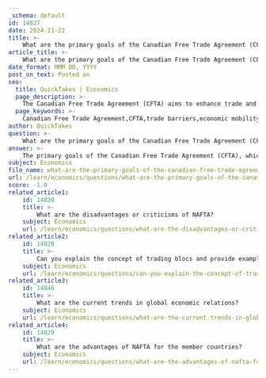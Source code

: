 ```yaml
---
_schema: default
id: 14827
date: 2024-11-22
title: >-
    What are the primary goals of the Canadian Free Trade Agreement (CFTA)?
article_title: >-
    What are the primary goals of the Canadian Free Trade Agreement (CFTA)?
date_format: MMM DD, YYYY
post_on_text: Posted on
seo:
  title: QuickTakes | Economics
  page_description: >-
    The Canadian Free Trade Agreement (CFTA) aims to enhance trade and economic cooperation among Canadian provinces and territories by reducing trade barriers, facilitating economic mobility, aligning with international commitments, supporting public policy objectives, and establishing collaboration frameworks.
  page_keywords: >-
    Canadian Free Trade Agreement,CFTA,trade barriers,economic mobility,international commitments,public policy objectives,collaboration,economic growth,internal market
author: QuickTakes
question: >-
    What are the primary goals of the Canadian Free Trade Agreement (CFTA)?
answer: >-
    The primary goals of the Canadian Free Trade Agreement (CFTA), which took effect on July 1, 2017, are centered around enhancing trade and economic cooperation among Canadian provinces and territories. The key objectives include:\n\n1. **Reduction of Trade Barriers**: The CFTA aims to reduce and eliminate barriers to the free movement of goods, services, and investments within Canada. This includes addressing regulatory obstacles that may hinder trade between provinces and territories.\n\n2. **Facilitation of Economic Mobility**: The agreement seeks to promote the free movement of persons, allowing for greater economic mobility across the country. This is intended to enhance labor market efficiency and support workforce development.\n\n3. **Alignment with International Commitments**: The CFTA is designed to better align with Canada's commitments under international trade agreements, such as the Canada-European Union Comprehensive Economic and Trade Agreement (CETA). This alignment helps reduce compliance costs for Canadian firms operating both domestically and internationally.\n\n4. **Support for Public Policy Objectives**: While promoting trade, the CFTA preserves the ability of governments to implement their own laws and regulations to achieve public policy objectives, including public health, safety, consumer protection, and the promotion of cultural diversity.\n\n5. **Framework for Collaboration**: The CFTA establishes a framework for collaboration among federal, provincial, and territorial governments to develop trade policies that support economic growth, workers, and local communities.\n\nOverall, the CFTA is intended to create a more integrated and efficient internal market in Canada, fostering economic growth and enhancing the competitiveness of Canadian businesses.
subject: Economics
file_name: what-are-the-primary-goals-of-the-canadian-free-trade-agreement-cfta.md
url: /learn/economics/questions/what-are-the-primary-goals-of-the-canadian-free-trade-agreement-cfta
score: -1.0
related_article1:
    id: 14830
    title: >-
        What are the disadvantages or criticisms of NAFTA?
    subject: Economics
    url: /learn/economics/questions/what-are-the-disadvantages-or-criticisms-of-nafta
related_article2:
    id: 14820
    title: >-
        Can you explain the concept of trading blocs and provide examples?
    subject: Economics
    url: /learn/economics/questions/can-you-explain-the-concept-of-trading-blocs-and-provide-examples
related_article3:
    id: 14846
    title: >-
        What are the current trends in global economic relations?
    subject: Economics
    url: /learn/economics/questions/what-are-the-current-trends-in-global-economic-relations
related_article4:
    id: 14829
    title: >-
        What are the advantages of NAFTA for the member countries?
    subject: Economics
    url: /learn/economics/questions/what-are-the-advantages-of-nafta-for-the-member-countries
---
```


&nbsp;